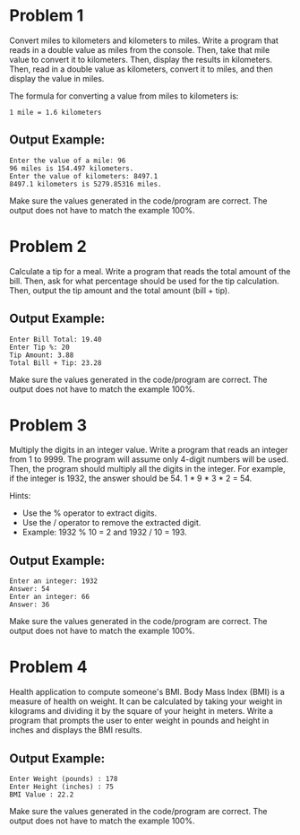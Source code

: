 # Problem 1

Convert miles to kilometers and kilometers to miles.  Write a program that reads in a double value as miles from the console.  Then, take that mile value to convert it to kilometers.  Then, display the results in kilometers.  Then, read in a double value as kilometers, convert it to miles, and then display the value in miles.

The formula for converting a value from miles to kilometers is:

`1 mile = 1.6 kilometers`

## Output Example:
```
Enter the value of a mile: 96
96 miles is 154.497 kilometers.
Enter the value of kilometers: 8497.1
8497.1 kilometers is 5279.85316 miles.
```

Make sure the values generated in the code/program are correct.  The output does not have to match the example 100%.

# Problem 2

Calculate a tip for a meal.  Write a program that reads the total amount of the bill.  Then, ask for what percentage should be used for the tip calculation.  Then, output the tip amount and the total amount (bill + tip).

## Output Example:
```
Enter Bill Total: 19.40
Enter Tip %: 20
Tip Amount: 3.88
Total Bill + Tip: 23.28
```

Make sure the values generated in the code/program are correct.  The output does not have to match the example 100%.

# Problem 3

Multiply the digits in an integer value.  Write a program that reads an integer from 1 to 9999.  The program will assume only 4-digit numbers will be used.  Then, the program should multiply all the digits in the integer.  For example, if the integer is 1932, the answer should be 54.  1 * 9 * 3 * 2 = 54.

Hints:

- Use the % operator to extract digits.
- Use the / operator to remove the extracted digit.
- Example: 1932 % 10 = 2 and 1932 / 10 = 193.

## Output Example:
```
Enter an integer: 1932
Answer: 54
Enter an integer: 66
Answer: 36
```

Make sure the values generated in the code/program are correct.  The output does not have to match the example 100%.

# Problem 4

Health application to compute someone's BMI.  Body Mass Index (BMI) is a measure of health on weight.  It can be calculated by taking your weight in kilograms and dividing it by the square of your height in meters.  Write a program that prompts the user to enter weight in pounds and height in inches and displays the BMI results.

## Output Example:
```
Enter Weight (pounds) : 178
Enter Height (inches) : 75
BMI Value : 22.2
```

Make sure the values generated in the code/program are correct.  The output does not have to match the example 100%.
